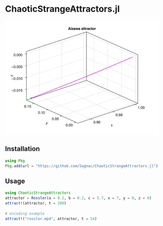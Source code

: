 # ChaoticStrangeAttractors.jl

![aizawa.gif](images/aizawa.gif)

## Installation

```julia
using Pkg
Pkg.add(url = "https://github.com/Sagnac/ChaoticStrangeAttractors.jl")
```

## Usage

```julia
using ChaoticStrangeAttractors
attractor = Rossler(a = 0.2, b = 0.2, c = 5.7, x = 7, y = 0, z = 0)
attract!(attractor, t = 200)

# encoding example
attract!("rossler.mp4", attractor, t = 54)
```
